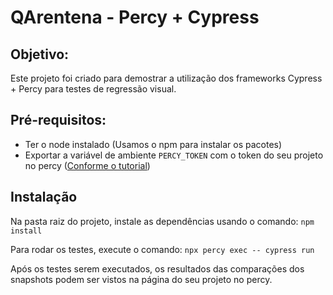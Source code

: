 # QArentena - Percy + Cypress

## Objetivo: 

Este projeto foi criado para demostrar a utilização dos frameworks Cypress + Percy para testes de regressão visual.

## Pré-requisitos:

 - Ter o node instalado (Usamos o npm para instalar os pacotes)
 - Exportar a variável de ambiente `PERCY_TOKEN` com o token do seu projeto no percy ([Conforme o tutorial](https://docs.percy.io/docs/cypress))

## Instalação

Na pasta raiz do projeto, instale as dependências usando o comando: 
`npm install`

Para rodar os testes, execute o comando: 
`npx percy exec -- cypress run`

Após os testes serem executados, os resultados das comparações dos snapshots podem ser vistos na página do seu projeto no percy.
